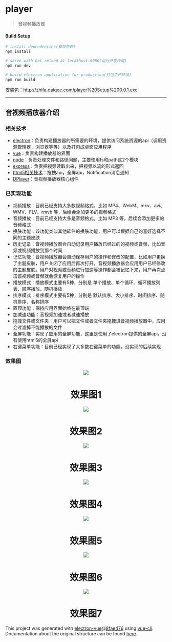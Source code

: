 # player

> 音视频播放器

#### Build Setup

``` bash
# install dependencies(安装依赖)
npm install

# serve with hot reload at localhost:9080(运行开发环境)
npm run dev

# build electron application for production(打包生产环境)
npm run build


```

安装包：http://zhifa.daiqee.com/player%20Setup%200.0.1.exe

---

## 音视频播放器介绍
### 相关技术
- [electron](https://electronjs.org/)：负责构建播放器的所需要的环境，提供访问系统资源的api（调用资源管理器，浏览器等等）以及打包成桌面应用程序
- [vue](https://cn.vuejs.org/)：负责构建播放器的界面
- [node](https://nodejs.org/zh-cn/)：负责处理文件和路径问题，主要使用fs和path这2个模块
- [express](http://www.expressjs.com.cn/)：负责把视频读取出来，把视频以流的形式返回
- [html5相关技术](http://www.w3school.com.cn/html5/index.asp)：拖拽api，全屏api，Notification消息通知
- [DPlayer](http://dplayer.js.org/#/zh-Hans/)：音视频播放器核心组件

### 已实现功能
- 视频播放：目前已经支持大多数视频格式，比如 MP4、WebM、mkv、avi、WMV、FLV、rmvb 等，后续会添加更多的视频格式
- 音频播放：目前已经支持大多是音频格式，比如 MP3 等，后续会添加更多的音频格式
- 换肤功能：该功能类似其他软件的换肤功能，用户可以根据自己的喜好选择不同的主题皮肤
- 历史记录：音视频播放器会自动记录用户播放已经过的的视频或音频，比如音频或视频播放到那个时间
- 记忆功能：音视频播放器会自动保存用户的操作和修改的配置，比如用户更换了主题皮肤，用户关闭了应用后再次打开，音视频播放器会应用用户已经修改的主题皮肤。用户对视频或音频进行加速等操作都会被记忆下来，用户再次点击该视频或音频就会恢复用户的操作
- 播放模式：播放模式主要有5种，分别是 单个播放、单个循环、循环播放列表、顺序播放、随机播放
- 排序模式：排序模式主要有5种，分别是 默认排序、大小排序、时间排序、随机排序、名称排序
- 置顶功能：保持应用界面始终在最顶端
- 加减速功能：音视频加速或者减速播放
- 拖拽文件或文件夹：用户可以把文件或者文件夹拖拽进音视频播放器中，应用会过滤掉不能播放的文件
- 全屏功能：实现了应用的全屏功能，这里是使用了electron提供的全屏api，没有使用html5的全屏api
- 右键菜单功能：目前已经实现了大多数右键菜单的功能，没实现的后续实现

### 效果图
<p align="center">
<img src="http://zhifa.daiqee.com/player-1.png">
</p>
<h1 align="center">效果图1</h1>

<p align="center">
<img src="http://zhifa.daiqee.com/player-2.png">
</p>
<h1 align="center">效果图2</h1>

<p align="center">
<img src="http://zhifa.daiqee.com/player-3.png">
</p>
<h1 align="center">效果图3</h1>

<p align="center">
<img src="http://zhifa.daiqee.com/player-4.png">
</p>
<h1 align="center">效果图4</h1>

<p align="center">
<img src="http://zhifa.daiqee.com/player-5.png">
</p>
<h1 align="center">效果图5</h1>

<p align="center">
<img src="http://zhifa.daiqee.com/player-6.png">
</p>
<h1 align="center">效果图6</h1>

<p align="center">
<img src="http://zhifa.daiqee.com/player-7.png">
</p>
<h1 align="center">效果图7</h1>



This project was generated with [electron-vue](https://github.com/SimulatedGREG/electron-vue)@[8fae476](https://github.com/SimulatedGREG/electron-vue/tree/8fae4763e9d225d3691b627e83b9e09b56f6c935) using [vue-cli](https://github.com/vuejs/vue-cli). Documentation about the original structure can be found [here](https://simulatedgreg.gitbooks.io/electron-vue/content/index.html).
